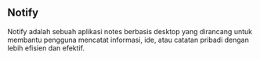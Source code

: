 <h2>Notify</h2>
Notify adalah sebuah aplikasi notes berbasis desktop yang dirancang untuk membantu pengguna mencatat informasi, ide, atau catatan pribadi dengan lebih efisien dan efektif.
